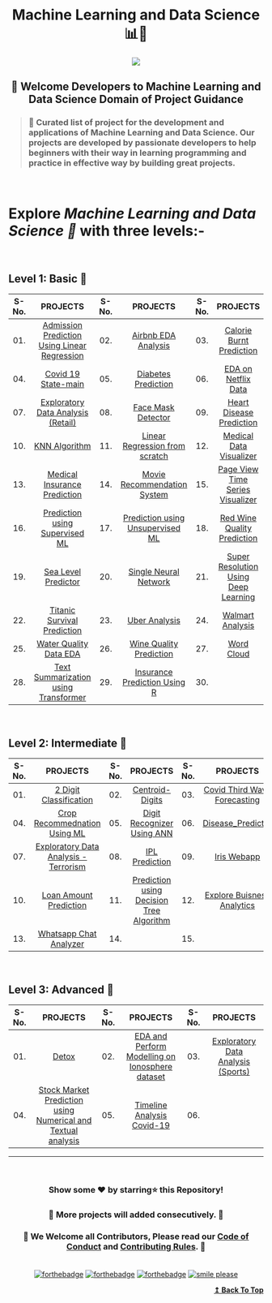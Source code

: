 <h1 align="center">Machine Learning and Data Science 📊🦾</h1>

<div id="top" align="center"><img src="https://user-images.githubusercontent.com/65494453/220168439-1a3738fb-ede1-40ad-8291-18e233c6b44e.png">
</div>

<h2 align="center">🚦 Welcome Developers to Machine Learning and Data Science Domain of Project Guidance</p></h2>

>  <h3>🏰 Curated list of project for the development and applications of Machine Learning and Data Science. Our projects are developed by passionate developers to help beginners with their way in learning programming and practice in effective way by building great projects.</h3> 

<br>

<h1> Explore <i>Machine Learning and Data Science 🎯</i> with three levels:-</h1>
<p>&nbsp;</p>

## Level 1: Basic 🚀

| S-No. | PROJECTS | S-No. | PROJECTS | S-No. | PROJECTS |
|:--:|:--:|:--:|:--:|:--:|:--:| 
| 01. | [ Admission Prediction Using Linear Regression ](https://github.com/Kushal997-das/Project-Guidance/tree/main/Machine%20Learning%20and%20Data%20Science/Basic/Admission%20Prediction%20Using%20Linear%20Regression) | 02. | [ Airbnb EDA Analysis ](https://github.com/Kushal997-das/Project-Guidance/tree/main/Machine%20Learning%20and%20Data%20Science/Basic/Airbnb%20EDA%20Analysis) | 03. | [ Calorie Burnt Prediction ](https://github.com/Kushal997-das/Project-Guidance/tree/main/Machine%20Learning%20and%20Data%20Science/Basic/Calorie%20Burnt%20Prediction) |
| 04. | [ Covid 19 State-main ](https://github.com/Kushal997-das/Project-Guidance/tree/main/Machine%20Learning%20and%20Data%20Science/Basic/Covid19state-main) | 05. | [ Diabetes Prediction ](https://github.com/Kushal997-das/Project-Guidance/tree/main/Machine%20Learning%20and%20Data%20Science/Basic/Diabetes%20Prediction) | 06. | [ EDA on Netflix Data ](https://github.com/Kushal997-das/Project-Guidance/tree/main/Machine%20Learning%20and%20Data%20Science/Basic/EDA%20on%20Netflix%20Data) |
| 07. | [ Exploratory Data Analysis (Retail) ](https://github.com/Kushal997-das/Project-Guidance/tree/main/Machine%20Learning%20and%20Data%20Science/Basic/Exploratory%20Data%20Analysis(Retail) ) | 08. | [ Face Mask Detector ](https://github.com/Kushal997-das/Project-Guidance/tree/main/Machine%20Learning%20and%20Data%20Science/Basic/Face%20Mask%20Detector) | 09. | [ Heart Disease Prediction ](https://github.com/Kushal997-das/Project-Guidance/tree/main/Machine%20Learning%20and%20Data%20Science/Basic/Heart%20Disease%20Prediction) |
| 10. | [ KNN Algorithm ](https://github.com/Kushal997-das/Project-Guidance/tree/main/Machine%20Learning%20and%20Data%20Science/Basic/KNN%20Algorithm) | 11. | [ Linear Regression from scratch ](https://github.com/Kushal997-das/Project-Guidance/tree/main/Machine%20Learning%20and%20Data%20Science/Basic/Linear%20Regression%20from%20scratch) | 12. | [ Medical Data Visualizer ](https://github.com/Kushal997-das/Project-Guidance/tree/main/Machine%20Learning%20and%20Data%20Science/Basic/Medical%20Data%20Visualizer) |
| 13. | [ Medical Insurance Prediction ](https://github.com/Kushal997-das/Project-Guidance/tree/main/Machine%20Learning%20and%20Data%20Science/Basic/Medical%20Insurance%20Prediction) | 14. | [ Movie Recommendation System ](https://github.com/Kushal997-das/Project-Guidance/tree/main/Machine%20Learning%20and%20Data%20Science/Basic/Movie%20Recommendation%20System) | 15. | [ Page View Time Series Visualizer ](https://github.com/Kushal997-das/Project-Guidance/tree/main/Machine%20Learning%20and%20Data%20Science/Basic/Page%20View%20Time%20Series%20Visualizer) | 
| 16. | [ Prediction using Supervised ML ](https://github.com/Kushal997-das/Project-Guidance/tree/main/Machine%20Learning%20and%20Data%20Science/Basic/Prediction%20using%20Supervised%20ML) | 17. | [ Prediction using Unsupervised ML ](https://github.com/Kushal997-das/Project-Guidance/tree/main/Machine%20Learning%20and%20Data%20Science/Basic/Prediction%20using%20Unsupervised%20ML) | 18. | [ Red Wine Quality Prediction ](https://github.com/Kushal997-das/Project-Guidance/tree/main/Machine%20Learning%20and%20Data%20Science/Basic/Red%20Wine%20Quality%20Prediction) | 
| 19. | [ Sea Level Predictor ](https://github.com/Kushal997-das/Project-Guidance/tree/main/Machine%20Learning%20and%20Data%20Science/Basic/Sea%20Level%20Predictor) | 20. | [ Single Neural Network ](https://github.com/Kushal997-das/Project-Guidance/tree/main/Machine%20Learning%20and%20Data%20Science/Basic/Single%20Neural%20Network) | 21. | [ Super Resolution Using Deep Learning ](https://github.com/Kushal997-das/Project-Guidance/tree/main/Machine%20Learning%20and%20Data%20Science/Basic/Super_Resolution_Using_Deep_Learning) |
| 22. | [ Titanic Survival Prediction ](https://github.com/Kushal997-das/Project-Guidance/tree/main/Machine%20Learning%20and%20Data%20Science/Basic/Titanic_Survival_Prediction) | 23. | [ Uber Analysis ](https://github.com/Kushal997-das/Project-Guidance/tree/main/Machine%20Learning%20and%20Data%20Science/Basic/Uber%20Analysis) | 24. | [ Walmart Analysis ](https://github.com/Kushal997-das/Project-Guidance/tree/main/Machine%20Learning%20and%20Data%20Science/Basic/Walmart%20Analysis)
| 25. | [ Water Quality Data EDA ](https://github.com/Kushal997-das/Project-Guidance/tree/main/Machine%20Learning%20and%20Data%20Science/Basic/Water%20Quality%20Data%20EDA) | 26. | [ Wine Quality Prediction ](https://github.com/Kushal997-das/Project-Guidance/tree/main/Machine%20Learning%20and%20Data%20Science/Basic/Wine%20Quality%20Prediction) | 27. | [ Word Cloud ](https://github.com/Kushal997-das/Project-Guidance/tree/main/Machine%20Learning%20and%20Data%20Science/Basic/Word-Cloud) | 
| 28. |[Text Summarization using Transformer](https://github.com/NimraAslamkhan/Project-Guidance/tree/main/Machine%20Learning%20and%20Data%20Science/Basic/Text%20Summarization%20Using%20Transformers)| 29. |[ Insurance Prediction Using R ](https://github.com/Kushal997-das/Project-Guidance/tree/main/Machine%20Learning%20and%20Data%20Science/Basic/Insurance%20Regression%20Analysis%20R_program) | 30. | |
<p>&nbsp;</p>

## Level 2: Intermediate 🚀

| S-No. | PROJECTS | S-No. | PROJECTS | S-No. | PROJECTS |
|:--:|:--:|:--:|:--:|:--:|:--:| 
| 01. | [ 2 Digit Classification ](https://github.com/Kushal997-das/Project-Guidance/tree/main/Machine%20Learning%20and%20Data%20Science/Intermediate/2_Digit_Classification) | 02. | [ Centroid-Digits ](https://github.com/Kushal997-das/Project-Guidance/tree/main/Machine%20Learning%20and%20Data%20Science/Intermediate/Centroid-Digits) | 03. | [ Covid Third Wave Forecasting ](https://github.com/Kushal997-das/Project-Guidance/tree/main/Machine%20Learning%20and%20Data%20Science/Intermediate/Covid_Third_Wave_Forecasting) |
| 04. | [ Crop Recommednation Using ML ](https://github.com/Kushal997-das/Project-Guidance/tree/main/Machine%20Learning%20and%20Data%20Science/Intermediate/Crop%20Recommedation%20using%20ML) | 05. | [ Digit Recognizer Using ANN ](https://github.com/Kushal997-das/Project-Guidance/tree/main/Machine%20Learning%20and%20Data%20Science/Intermediate/Digit%20Recognizer%20Using%20ANN) | 06. | [ Disease_Predictor ](https://github.com/Kushal997-das/Project-Guidance/tree/main/Machine%20Learning%20and%20Data%20Science/Intermediate/Disease_Predictor) |
| 07. | [Exploratory Data Analysis - Terrorism ](https://github.com/Kushal997-das/Project-Guidance/tree/main/Machine%20Learning%20and%20Data%20Science/Intermediate/Exploratory%20Data%20Analysis%20-%20Terrorism) | 08. | [ IPL Prediction ](https://github.com/Kushal997-das/Project-Guidance/tree/main/Machine%20Learning%20and%20Data%20Science/Intermediate/IPL%20Prediction) | 09. | [ Iris Webapp ](https://github.com/Kushal997-das/Project-Guidance/tree/main/Machine%20Learning%20and%20Data%20Science/Intermediate/Iriswebapp-main) |
| 10. | [ Loan Amount Prediction ](https://github.com/Kushal997-das/Project-Guidance/tree/main/Machine%20Learning%20and%20Data%20Science/Intermediate/Loan%20Amount%20Prediction) | 11. | [ Prediction using Decision Tree Algorithm ](https://github.com/Kushal997-das/Project-Guidance/tree/main/Machine%20Learning%20and%20Data%20Science/Intermediate/Prediction%20using%20Decision%20Tree%20Algorithm) | 12. | [ Explore Buisness Analytics ](https://github.com/Kushal997-das/Project-Guidance/tree/main/Machine%20Learning%20and%20Data%20Science/Intermediate/To%20explore%20Business%20Analytics)
|13. | [ Whatsapp Chat Analyzer ](https://github.com/Kushal997-das/Project-Guidance/tree/main/Machine%20Learning%20and%20Data%20Science/Intermediate/Whatsapp%20Chat%20Analyzer) | 14. | | 15. | |
<p>&nbsp;</p>

## Level 3: Advanced 🚀

| S-No. | PROJECTS | S-No. | PROJECTS | S-No. | PROJECTS |
|:--:|:--:|:--:|:--:|:--:|:--:| 
| 01. | [ Detox ](https://github.com/Kushal997-das/Project-Guidance/tree/main/Machine%20Learning%20and%20Data%20Science/Advanced/Detox) | 02. | [ EDA and Perform Modelling on Ionosphere dataset ](https://github.com/Kushal997-das/Project-Guidance/tree/main/Machine%20Learning%20and%20Data%20Science/Advanced/EDA-and-Perform-Modelling-on-Ionosphere-Dataset-main) | 03. | [ Exploratory Data Analysis (Sports) ](https://github.com/Kushal997-das/Project-Guidance/tree/main/Machine%20Learning%20and%20Data%20Science/Advanced/EXPLORATORY%20DATA%20ANALYSIS%20(SPORTS)) |
| 04. | [ Stock Market Prediction using Numerical and Textual analysis ](https://github.com/Kushal997-das/Project-Guidance/tree/main/Machine%20Learning%20and%20Data%20Science/Advanced/Stock%20Market%20Prediction%20using%20Numerical%20and%20Textual%20Analysis) | 05. | [Timeline Analysis Covid-19 ](https://github.com/Kushal997-das/Project-Guidance/tree/main/Machine%20Learning%20and%20Data%20Science/Advanced/Timeline%20Analysis%20Covid-19) | 06. | |

---

<br/>
<h3> <p align="center">Show some ❤️ by starring⭐ this Repository!</p> </h3>

<h3> <p align="center"> 💌 More projects will added consecutively. 💌</p> </h3>

### <p align="center"> 🎉 We Welcome all Contributors, Please read our [Code of Conduct](https://github.com/Kushal997-das/Project-Guidance/blob/main/CODE_OF_CONDUCT.md) and [Contributing Rules](https://github.com/Kushal997-das/Project-Guidance/blob/main/CONTRIBUTING.md). 🎉<br> <br>

<div align="center">
  
[![forthebadge](https://forthebadge.com/images/badges/built-by-developers.svg)](https://forthebadge.com)
[![forthebadge](https://forthebadge.com/images/badges/built-with-love.svg)](https://forthebadge.com)
[![forthebadge](https://forthebadge.com/images/badges/built-with-swag.svg)](https://forthebadge.com)
[![smile please](https://forthebadge.com/images/badges/makes-people-smile.svg)](https://github.com/Kushal997-das/)
  
</div>

<div align="right">
  <b><a href="#top">↥ Back To Top</a></b>
</div>





